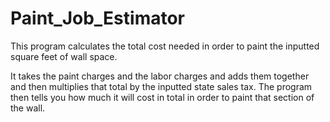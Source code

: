 # Paint_Job_Estimator

This program calculates the total cost needed in order to paint the inputted square feet of wall space.

It takes the paint charges and the labor charges and adds them together and then multiplies that total by the 
inputted state sales tax. The program then tells you how much it will cost in total in order to paint that section of the wall.
